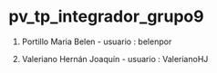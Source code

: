 # pv_tp_integrador_grupo9
1. Portillo Maria Belen - usuario : belenpor



5. Valeriano Hernán Joaquín - usuario : ValerianoHJ